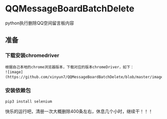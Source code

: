 <!--
 * @Descripttion: 
 * @version: 1.0.0
 * @Author: Jiang Xinyun
 * @Date: 2023-07-04 14:10:52
 * @LastEditors: Jiang Xinyun
 * @LastEditTime: 2023-07-05 08:44:33
-->
# QQMessageBoardBatchDelete
python执行删除QQ空间留言板内容

## 准备
### 下载安装chromedriver
    根据自己本地的chrome浏览器版本，下载对应的版本chromeDriver，如下：
    ![image](https://github.com/xinyun7/QQMessageBoardBatchDelete/blob/master/image.png)

### 安装依赖包
```
pip3 install selenium
```
快乐的运行吧，清册一次大概删除400条左右，休息几个小时，继续干！！！
